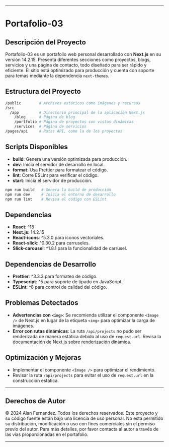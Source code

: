 
---

# Portafolio-03

## Descripción del Proyecto
Portafolio-03 es un portafolio web personal desarrollado con **Next.js** en su versión 14.2.15. Presenta diferentes secciones como proyectos, blogs, servicios y una página de contacto, todo diseñado para ser rápido y eficiente. El sitio está optimizado para producción y cuenta con soporte para temas mediante la dependencia `next-themes`.

## Estructura del Proyecto
```bash
/public        # Archivos estáticos como imágenes y recursos
/src
  /app         # Directorio principal de la aplicación Next.js
    /blog      # Página de blog
    /portfolio # Página de proyectos con vistas dinámicas
    /services  # Página de servicios
/pages/api     # Rutas API, como la de los proyectos
```

## Scripts Disponibles
- **build**: Genera una versión optimizada para producción.
- **dev**: Inicia el servidor de desarrollo en local.
- **format**: Usa Prettier para formatear el código.
- **lint**: Corre ESLint para verificar el código.
- **start**: Inicia el servidor de producción.

```bash
npm run build   # Genera la build de producción
npm run dev     # Inicia el entorno de desarrollo
npm run lint    # Revisa el código con ESLint
```

## Dependencias
- **React**: ^18
- **Next.js**: 14.2.15
- **React-icons**: ^5.3.0 para iconos vectoriales.
- **React-slick**: ^0.30.2 para carruseles.
- **Slick-carousel**: ^1.8.1 para la funcionalidad de carrusel.

## Dependencias de Desarrollo
- **Prettier**: ^3.3.3 para formateo de código.
- **Typescript**: ^5 para soporte de tipado en JavaScript.
- **ESLint**: ^8 para control de calidad del código.

## Problemas Detectados
- **Advertencias con `<img>`**: Se recomienda utilizar el componente `<Image />` de Next.js en lugar de la etiqueta `<img>` para optimizar la carga de imágenes.
- **Error con rutas dinámicas**: La ruta `/api/projects` no pudo ser renderizada de manera estática debido al uso de `request.url`. Revisa la documentación de Next.js sobre renderización dinámica.

## Optimización y Mejoras
- Implementar el componente `<Image />` para optimizar el rendimiento.
- Revisar la ruta `/api/projects` para evitar el uso de `request.url` en la construcción estática.

---

## Derechos de Autor
© 2024 Alan Fernandez. Todos los derechos reservados. Este proyecto y su código fuente están bajo una licencia de uso personal. No está permitido su distribución, modificación o uso con fines comerciales sin el permiso previo del autor. Para más detalles, por favor contacta al autor a través de las vías proporcionadas en el portafolio.

---
